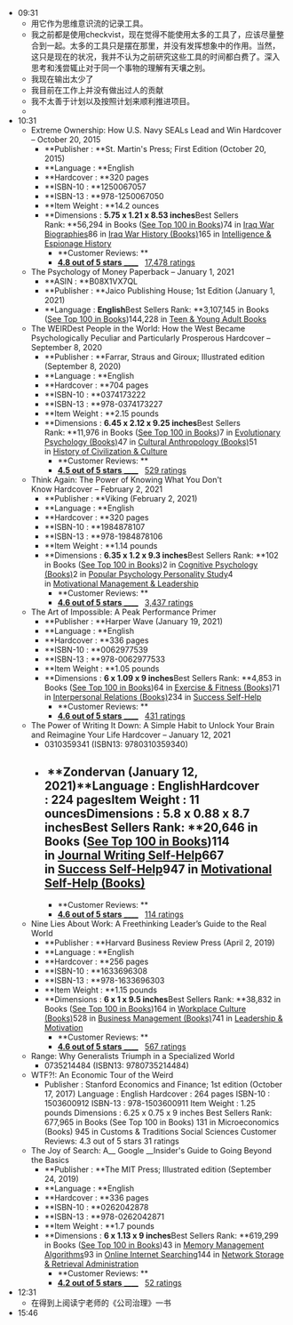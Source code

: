 - 09:31
    - 用它作为思维意识流的记录工具。
    - 我之前都是使用checkvist，现在觉得不能使用太多的工具了，应该尽量整合到一起。太多的工具只是摆在那里，并没有发挥想象中的作用。当然，这只是现在的状况，我并不认为之前研究这些工具的时间都白费了。深入思考和浅尝辄止对于同一个事物的理解有天壤之别。
    - 我现在输出太少了
    - 我目前在工作上并没有做出过人的贡献
    - 我不太善于计划以及按照计划来顺利推进项目。
    - 
- 10:31
    - Extreme Ownership: How U.S. Navy SEALs Lead and Win Hardcover – October 20, 2015
        - **Publisher : **St. Martin's Press; First Edition (October 20, 2015)
        - **Language : **English
        - **Hardcover : **320 pages
        - **ISBN-10 : **1250067057
        - **ISBN-13 : **978-1250067050
        - **Item Weight : **14.2 ounces
        - **Dimensions : **5.75 x 1.21 x 8.53 inches**Best Sellers Rank: **56,294 in Books ([See Top 100 in Books](https://www.amazon.com/gp/bestsellers/books/ref=pd_zg_ts_books))74 in [Iraq War Biographies](https://www.amazon.com/gp/bestsellers/books/9681306011/ref=pd_zg_hrsr_books)86 in [Iraq War History (Books)](https://www.amazon.com/gp/bestsellers/books/387040011/ref=pd_zg_hrsr_books)165 in [Intelligence & Espionage History](https://www.amazon.com/gp/bestsellers/books/5015/ref=pd_zg_hrsr_books)
            - **Customer Reviews: **
            - [__4.8 out of 5 stars__ ____](javascript:void%280%29)   [17,478 ratings](https://www.amazon.com/Extreme-Ownership-U-S-Navy-SEALs/dp/1250067057#customerReviews)
    - The Psychology of Money Paperback – January 1, 2021
        - **ASIN : **B08X1VX7QL
        - **Publisher : **Jaico Publishing House; 1st Edition (January 1, 2021)
        - **Language : **English**Best Sellers Rank: **3,107,145 in Books ([See Top 100 in Books](https://www.amazon.com/gp/bestsellers/books/ref=pd_zg_ts_books))144,228 in [Teen & Young Adult Books](https://www.amazon.com/gp/bestsellers/books/28/ref=pd_zg_hrsr_books)
    - The WEIRDest People in the World: How the West Became Psychologically Peculiar and Particularly Prosperous Hardcover – September 8, 2020
        - **Publisher : **Farrar, Straus and Giroux; Illustrated edition (September 8, 2020)
        - **Language : **English
        - **Hardcover : **704 pages
        - **ISBN-10 : **0374173222
        - **ISBN-13 : **978-0374173227
        - **Item Weight : **2.15 pounds
        - **Dimensions : **6.45 x 2.12 x 9.25 inches**Best Sellers Rank: **11,976 in Books ([See Top 100 in Books](https://www.amazon.com/gp/bestsellers/books/ref=pd_zg_ts_books))7 in [Evolutionary Psychology (Books)](https://www.amazon.com/gp/bestsellers/books/13922612011/ref=pd_zg_hrsr_books)47 in [Cultural Anthropology (Books)](https://www.amazon.com/gp/bestsellers/books/11235/ref=pd_zg_hrsr_books)51 in [History of Civilization & Culture](https://www.amazon.com/gp/bestsellers/books/15812171/ref=pd_zg_hrsr_books)
            - **Customer Reviews: **
            - [__4.5 out of 5 stars__ ____](javascript:void%280%29)   [529 ratings](https://www.amazon.com/WEIRDest-People-World-Psychologically-Particularly/dp/0374173222/ref=sr_1_1?crid=3MEBDXQD9R3PD&dchild=1&keywords=the+weirdest+people+in+the+world&qid=1620459208&sprefix=the+weired%2Caps%2C417&sr=8-1#customerReviews)
    - Think Again: The Power of Knowing What You Don't Know Hardcover – February 2, 2021
        - **Publisher : **Viking (February 2, 2021)
        - **Language : **English
        - **Hardcover : **320 pages
        - **ISBN-10 : **1984878107
        - **ISBN-13 : **978-1984878106
        - **Item Weight : **1.14 pounds
        - **Dimensions : **6.35 x 1.2 x 9.3 inches**Best Sellers Rank: **102 in Books ([See Top 100 in Books](https://www.amazon.com/gp/bestsellers/books/ref=pd_zg_ts_books))2 in [Cognitive Psychology (Books)](https://www.amazon.com/gp/bestsellers/books/573358/ref=pd_zg_hrsr_books)2 in [Popular Psychology Personality Study](https://www.amazon.com/gp/bestsellers/books/11194/ref=pd_zg_hrsr_books)4 in [Motivational Management & Leadership](https://www.amazon.com/gp/bestsellers/books/2685/ref=pd_zg_hrsr_books)
            - **Customer Reviews: **
            - [__4.6 out of 5 stars__ ____](javascript:void%280%29)   [3,437 ratings](https://www.amazon.com/Think-Again-Power-Knowing-What/dp/1984878107/ref=sr_1_1?dchild=1&keywords=think+again&qid=1620459426&sr=8-1#customerReviews)
    - The Art of Impossible: A Peak Performance Primer
        - **Publisher : **Harper Wave (January 19, 2021)
        - **Language : **English
        - **Hardcover : **336 pages
        - **ISBN-10 : **0062977539
        - **ISBN-13 : **978-0062977533
        - **Item Weight : **1.05 pounds
        - **Dimensions : **6 x 1.09 x 9 inches**Best Sellers Rank: **4,853 in Books ([See Top 100 in Books](https://www.amazon.com/gp/bestsellers/books/ref=pd_zg_ts_books))64 in [Exercise & Fitness (Books)](https://www.amazon.com/gp/bestsellers/books/4645/ref=pd_zg_hrsr_books)71 in [Interpersonal Relations (Books)](https://www.amazon.com/gp/bestsellers/books/4732/ref=pd_zg_hrsr_books)234 in [Success Self-Help](https://www.amazon.com/gp/bestsellers/books/4749/ref=pd_zg_hrsr_books)
            - **Customer Reviews: **
            - [__4.6 out of 5 stars__ ____](javascript:void%280%29)   [431 ratings](https://www.amazon.com/Art-Impossible-Peak-Performance-Primer/dp/0062977539?ref_=ast_slp_dp#customerReviews)
    - The Power of Writing It Down: A Simple Habit to Unlock Your Brain and Reimagine Your Life Hardcover – January 12, 2021
        - 0310359341 (ISBN13: 9780310359340)
        - ##  **Zondervan (January 12, 2021)**Language : **English**Hardcover : **224 pages**Item Weight : **11 ounces**Dimensions : **5.8 x 0.88 x 8.7 inches**Best Sellers Rank: **20,646 in Books ([See Top 100 in Books](https://www.amazon.com/gp/bestsellers/books/ref=pd_zg_ts_books))114 in [Journal Writing Self-Help](https://www.amazon.com/gp/bestsellers/books/4742/ref=pd_zg_hrsr_books)667 in [Success Self-Help](https://www.amazon.com/gp/bestsellers/books/4749/ref=pd_zg_hrsr_books)947 in [Motivational Self-Help (Books)](https://www.amazon.com/gp/bestsellers/books/4744/ref=pd_zg_hrsr_books)
            - **Customer Reviews: **
            - [__4.6 out of 5 stars__ ____](javascript:void%280%29)   [114 ratings](https://www.amazon.com/Power-Writing-Down-Simple-Reimagine/dp/0310359341/ref=sr_1_10?crid=34MSB0JBUFGOZ&dchild=1&keywords=the+art+of+impossible&qid=1620459647&sprefix=the+art+of+impo%2Caps%2C407&sr=8-10#customerReviews)
    - Nine Lies About Work: A Freethinking Leader’s Guide to the Real World
        - **Publisher : **Harvard Business Review Press (April 2, 2019)
        - **Language : **English
        - **Hardcover : **256 pages
        - **ISBN-10 : **1633696308
        - **ISBN-13 : **978-1633696303
        - **Item Weight : **1.15 pounds
        - **Dimensions : **6 x 1 x 9.5 inches**Best Sellers Rank: **38,832 in Books ([See Top 100 in Books](https://www.amazon.com/gp/bestsellers/books/ref=pd_zg_ts_books))164 in [Workplace Culture (Books)](https://www.amazon.com/gp/bestsellers/books/2571/ref=pd_zg_hrsr_books)528 in [Business Management (Books)](https://www.amazon.com/gp/bestsellers/books/2683/ref=pd_zg_hrsr_books)741 in [Leadership & Motivation](https://www.amazon.com/gp/bestsellers/books/2682/ref=pd_zg_hrsr_books)
            - **Customer Reviews: **
            - [__4.6 out of 5 stars__ ____](javascript:void%280%29)   [567 ratings](https://www.amazon.com/Nine-Lies-about-Work-Freethinking/dp/1633696308/ref=sr_1_1?dchild=1&keywords=nine+lies+about+work&qid=1620460434&sr=8-1#customerReviews)
    - Range: Why Generalists Triumph in a Specialized World
        - 0735214484 (ISBN13: 9780735214484)
    - WTF?!: An Economic Tour of the Weird
        - Publisher : Stanford Economics and Finance; 1st edition (October 17, 2017)
          Language : English
          Hardcover : 264 pages
          ISBN-10 : 1503600912
          ISBN-13 : 978-1503600911
          Item Weight : 1.25 pounds
          Dimensions : 6.25 x 0.75 x 9 inches
          Best Sellers Rank: 677,965 in Books (See Top 100 in Books)
          131 in Microeconomics (Books)
          945 in Customs & Traditions Social Sciences
          Customer Reviews: 4.3 out of 5 stars    31 ratings
    - The Joy of Search: A__ Google __Insider's Guide to Going Beyond the Basics 
        - **Publisher : **The MIT Press; Illustrated edition (September 24, 2019)
        - **Language : **English
        - **Hardcover : **336 pages
        - **ISBN-10 : **0262042878
        - **ISBN-13 : **978-0262042871
        - **Item Weight : **1.7 pounds
        - **Dimensions : **6 x 1.13 x 9 inches**Best Sellers Rank: **619,299 in Books ([See Top 100 in Books](https://www.amazon.com/gp/bestsellers/books/ref=pd_zg_ts_books))43 in [Memory Management Algorithms](https://www.amazon.com/gp/bestsellers/books/3882/ref=pd_zg_hrsr_books)93 in [Online Internet Searching](https://www.amazon.com/gp/bestsellers/books/69771/ref=pd_zg_hrsr_books)144 in [Network Storage & Retrieval Administration](https://www.amazon.com/gp/bestsellers/books/10806617011/ref=pd_zg_hrsr_books)
            - **Customer Reviews: **
            - [__4.2 out of 5 stars__ ____](javascript:void%280%29)   [52 ratings](https://www.amazon.com/Joy-Search-Google-Insiders-Beyond/dp/0262042878/ref=sr_1_1?dchild=1&keywords=the+joy+of+search&qid=1620462349&sr=8-1#customerReviews)
- 12:31
    - 在得到上阅读宁老师的《公司治理》一书
- 15:46
